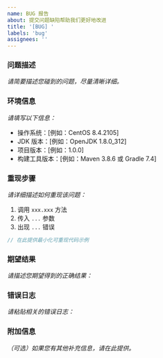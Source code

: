 ```yaml
---
name: BUG 报告
about: 提交问题缺陷帮助我们更好地改进
title: '[BUG] '
labels: 'bug'
assignees: ''
---
```


### 问题描述

*请简要描述您碰到的问题，尽量清晰详细。*

### 环境信息

*请填写以下信息：*

* 操作系统：[例如：CentOS 8.4.2105]
* JDK 版本：[例如：OpenJDK 1.8.0_312]
* 项目版本：[例如：1.0.0]
* 构建工具版本：[例如：Maven 3.8.6 或 Gradle 7.4]

### 重现步骤

*请详细描述如何重现该问题：*

1. 调用 `xxx.xxx` 方法
2. 传入 `...` 参数
3. 出现 `...` 错误

```java
// 在此提供最小化可重现代码示例
```

### 期望结果

*请描述您期望得到的正确结果：*

### 错误日志

*请粘贴相关的错误日志：*

### 附加信息

*（可选）如果您有其他补充信息，请在此提供。*
